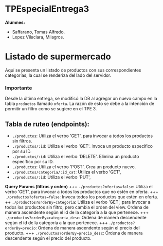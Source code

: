 # TPEspecialEntrega3
**Alumnes:**
+ Saffarano, Tomas Alfredo.
+ Lopez Vilaclara, Milagros.

# Listado de supermercado
Aquí se presenta un listado de productos con sus correspondientes categorías, la cual se renderiza del lado del servidor.

### Importante
Desde la última entrega, se modificó la DB al agregar un nuevo campo en la tabla `productos` llamado `oferta`. La razón de esto se debe a la intención de permitir un filtro como se sugiere en el TPE 3.

## Tabla de ruteo (endpoints):
+ `./productos`: Utiliza el verbo 'GET', para invocar a todos los productos sin filtros.
+ `./productos/:id`: Utiliza el verbo 'GET'. Invoca un producto específico por su ID.
+ `./productos/:id`: Utiliza el verbo 'DELETE'. Elimina un producto específico por su ID.
+ `./productos`: Utiliza el verbo 'POST'. Crea un producto nuevo.
+ `./productos/categoria/:id_cat`: Utiliza el verbo 'GET',     
+ `./productos/:id`: Utiliza el verbo 'PUT', 

**Query Params (filtros y orden)**
+++ `./productos?ofertas=false`: Utiliza el verbo 'GET', para invocar a todos los productos que no estén en oferta. 
+++ `./productos?ofertas=false`: Invoca todos los productos que estén en oferta. 
++ `./productos?orderBy=categoria`: Utiliza el verbo 'GET', para invocar a todos los productos sin filtro, pero cambia el orden del view. Ordena de manera ascendente según el id de la categoría a la que pertenece.
+++ `./productos?orderBy=categoria_desc`: Ordena de manera descendente según el id de la categoría a la que pertenece.
+++ `./productos?orderBy=precio`: Ordena de manera ascendente según el precio del producto.
+++ `./productos?orderBy=precio_desc`: Ordena de manera descendente según el precio del producto.